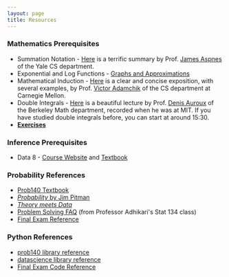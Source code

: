 ```yaml
---
layout: page
title: Resources
---
```

<script src="https://stackpath.bootstrapcdn.com/bootstrap/3.4.0/js/bootstrap.min.js" integrity="sha384-vhJnz1OVIdLktyixHY4Uk3OHEwdQqPppqYR8+5mjsauETgLOcEynD9oPHhhz18Nw" crossorigin="anonymous"></script>

### Mathematics Prerequisites
- Summation Notation - [Here](http://www.cs.yale.edu/homes/aspnes/pinewiki/attachments/SummationNotation/summation-notation.pdf) is a terrific summary by Prof. [James Aspnes](http://www.cs.yale.edu/homes/aspnes/) of the Yale CS department.
- Exponential and Log Functions - [Graphs and Approximations](/resources/exponential_approximations)
- Mathematical Induction - [Here](https://www.cs.cmu.edu/~adamchik/21-127/lectures/induction_1_print.pdf) is a clear and concise exposition, with several examples, by Prof. [Victor Adamchik](http://www.cs.cmu.edu/~adamchik/) of the CS department at Carnegie Mellon.
- Double Integrals - [Here](https://ocw.mit.edu/courses/mathematics/18-02-multivariable-calculus-fall-2007/video-lectures/lecture-16-double-integral) is a beautiful lecture by Prof. [Denis Auroux](https://math.berkeley.edu/~auroux/) of the Berkeley Math department, recorded when he was at MIT. If you have studied double integrals before, you can start at around 15:30. 
- **[Exercises](/assets/prereq_math_sp19.pdf)**

### Inference Prerequisites
- Data 8 - [Course Website](http://data8.org/sp18/) and [Textbook](http://inferentialthinking.com/)

### Probability References
- [Prob140 Textbook](https://textbook.prob140.org/)
- [*Probability* by Jim Pitman](http://springer.com/us/book/9780387979748)
- [*Theory meets Data*](/assets/tmd_11_18_2017.pdf)
- [Problem Solving FAQ](https://www.stat.berkeley.edu/~ani/s134s17/faq.html)  (from Professor Adhikari's Stat 134 class)
- [Final Exam Reference](/assets/final_reference_fa18.pdf)

### Python References
- [prob140 library reference](http://prob140.org/prob140/)
- [datascience library reference](http://data8.org/datascience/tables.html)
- [Final Exam Code Reference](/assets/final_reference_code_fa18.pdf)
